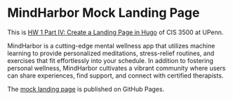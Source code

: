 # MindHarbor Mock Landing Page

This is [HW 1 Part IV: Create a Landing Page in Hugo](https://cis-3500.github.io/docs/example/homeworks/homework-1/#part-iv-create-a-landing-page-hugo-mock-landing-page) of CIS 3500 at UPenn.

MindHarbor is a cutting-edge mental wellness app that utilizes machine learning to provide personalized meditations, stress-relief routines, and exercises that fit effortlessly into your schedule. In addition to fostering personal wellness, MindHarbor cultivates a vibrant community where users can share experiences, find support, and connect with certified therapists.

The [mock landing page](https://chenxilll.github.io/hugo-mock-landing-page/) is published on GitHub Pages.
